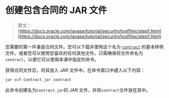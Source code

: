 # 创建包含合同的 JAR 文件

> 原文： [https://docs.oracle.com/javase/tutorial/security/toolfilex/step1.html](https://docs.oracle.com/javase/tutorial/security/toolfilex/step1.html)

您需要的第一件事是合同文件。您可以下载并使用这个名为 [`contract`](examples/contract) 的基本样例文件。或者您可以使用您喜欢的任何其他文件。只需确保将文件命名为`contract`，以便它可以使用本课中指定的命令。

获得合同文件后，将其放入 JAR 文件中。在命令窗口中键入以下内容：

```java
jar cvf Contract.jar contract

```

此命令创建名为`Contract.jar`的 JAR 文件，并将`contract`文件放在其中。